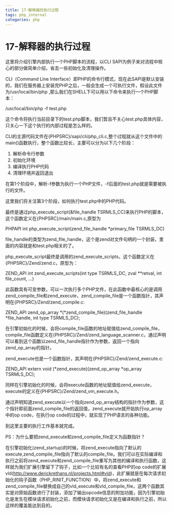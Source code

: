 ```yaml
---
title: 17-解释器的执行过程
tags: php_internal
categories: php
---
```


# 17-解释器的执行过程
这里将介绍引擎内部执行一个PHP脚本的流程，以CLI SAPI为例子来对流程中核心的部分做简单介绍，省去一些初始化及清理操作。

CLI（Command Line Interface）即PHP的命令行模式，现在此SAPI是默认安装的，我们在服务器上安装完PHP之后，一般会生成一个可执行文件，假设此文件为/usr/local/bin/php ,那么我们在SHELL下可以用以下命令来执行一个PHP脚本：

/usr/local/bin/php -f test.php

这个命令将执行当前目录下的test.php脚本，我们暂且不关心test.php具体内容，只关心一下这个执行的内部过程是怎么样的。

CLI的主源代码文件在{PHPSRC}/sapi/cli/php_cli.c,整个过程就从这个文件中的 main()函数执行，整个函数比较长，主要可以分为以下几个阶段：

1. 解析命令行参数
2. 初始化环境
3. 编译执行PHP代码
4. 清理环境并返回退出

在第1个阶段中，解析-f参数为执行一个PHP文件，-f后面的test.php就是需要被执行的文件。

这里我们将关注第3个阶段，如何执行test.php中的PHP代码。

最终是通过php_execute_script(&file_handle TSRMLS_CC)来执行PHP的脚本，这个函数定义在{PHPSRC}/main/main.c,原型为

PHPAPI int php_execute_script(zend_file_handle *primary_file TSRMLS_DC)  

file_handle的类型为zend_file_handle，这个是zend对文件句柄的一个封装，里面的内容就是和test.php相关的了。

php_execute_script最终是调用的zend_execute_scripts，这个函数定义在{PHPSRC}/Zend/zend.c，原型为：

ZEND_API int zend_execute_scripts(int type TSRMLS_DC, zval **retval, int file_count, ...)  

此函数具有可变参数，可以一次执行多个PHP文件，在此函数中最核心的是调用zend_compile_file和zend_execute，zend_compile_file是一个函数指针，其声明在{PHPSRC}/Zend/zend_compile.c:

ZEND_API zend_op_array *(*zend_compile_file)(zend_file_handle *file_handle, int type TSRMLS_DC);  

 在引擎初始化的时候，会将compile_file函数的地址赋值给zend_compile_file，compile_file函数定义在{PHPSRC}/Zend/zend_language_scanner.c，通过声明可以看到这个函数以zend_file_handle指针作为参数，返回一个指向zend_op_array的指针。

zend_execute也是一个函数指针，其声明在{PHPSRC}/Zend/zend_execute.c:

ZEND_API extern void (*zend_execute)(zend_op_array *op_array TSRMLS_DC);  

  同样在引擎初始化的时候，会将execute函数的地址赋值给zend_execute，execute的定义在{PHPSRC}/Zend/zend_vm_execute.h。

通过声明知道zend_execute以一个指向zend_op_array结构的指针作为参数，这个指针即前面zend_compile_file的返回值，zend_execute就开始执行op_array中的op code，在执行op code的过程中，就实现了PHP语言的各种功能。

到这里主要的执行工作基本就完成。

PS：为什么要把zend_execute和zend_compile_file定义为函数指针？

在引擎初始化(zend_startup)的时候，将zend_execute指向了默认的execute,zend_compile_file指向了默认的compile_file。我们可以在实际编译和执行之前将zend_execute和zend_compile_file重写为其他的编译和执行函数，这样就为我们扩展引擎留下了钩子，比如一个比较有名的查看PHP的op code的扩展vld(http://www.derickrethans.nl/projects.html#vld)，此扩展就是在每次请求初始化的钩子函数（PHP_RINIT_FUNCTION）中，将zend_execute和zend_compile_file替换成自己的vld_execute和vld_compile_file，这两个函数其实是对原始函数进行了封装，添加了输出opcode信息的附加功能，因为引擎初始化是发生在模块请求初始化之前，而模块请求初始化又是在编译和执行之前，所以这样的覆盖能达到目的。
